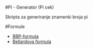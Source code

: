 #PI - Generator (Pi cek)

Skripta za generiranje znamenki broja pi

#Formule
- [BBP-formula](https://en.wikipedia.org/wiki/Bailey%E2%80%93Borwein%E2%80%93Plouffe_formula)
- [Bellardova formula](https://en.wikipedia.org/wiki/Bellard%27s_formula)
